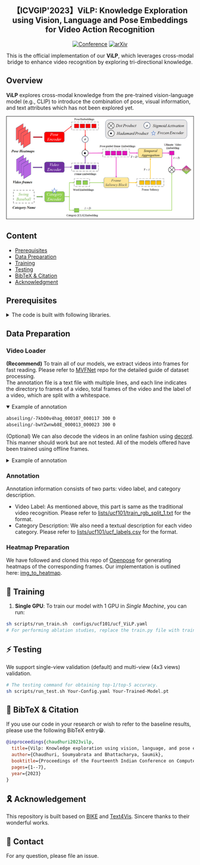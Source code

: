 <div align="center">

<h2>【ICVGIP'2023】ViLP: Knowledge Exploration using Vision, Language and Pose Embeddings for Video Action Recognition </h2>

[![Conference](https://img.shields.io/badge/ICVGIP(Oral)-2023-brightgreen.svg
)](https://dl.acm.org/doi/abs/10.1145/3627631.3627637) 
[![arXiv](https://img.shields.io/badge/Arxiv-2311.15732-b31b1b.svg?logo=arXiv)](https://arxiv.org/abs/2308.03908)


This is the official implementation of our **ViLP**, which leverages cross-modal bridge to enhance video recognition by exploring tri-directional knowledge.
</div>

## Overview
**ViLP** explores cross-modal knowledge from the pre-trained vision-language model (e.g., CLIP) to introduce the combination of pose, visual information, and text attributes which has not been explored yet.

![ViLP](Model_new.png)


## Content
- [Prerequisites](#prerequisites)
- [Data Preparation](#data-preparation)
- [Training](#training)  
- [Testing](#testing)  
- [BibTeX & Citation](#bibtex)
- [Acknowledgment](#acknowledgment)

<a name="prerequisites"></a>
## Prerequisites

<details><summary>The code is built with following libraries. </summary><p>

- [PyTorch](https://pytorch.org/) >= 1.8
- RandAugment
- pprint
- tqdm
- dotmap
- yaml
- csv
- Optional: decord (for on-the-fly video training)
- Optional: torchnet 
</p></details>


<a name="data-preparation"></a>
## Data Preparation



### Video Loader

**(Recommend)** To train all of our models, we extract videos into frames for fast reading. Please refer to [MVFNet](https://github.com/whwu95/MVFNet/blob/main/data_process/DATASETS.md) repo for the detailed guide of dataset processing.  
The annotation file is a text file with multiple lines, and each line indicates the directory to frames of a video, total frames of the video and the label of a video, which are split with a whitespace. 
<details open><summary>Example of annotation</summary>

```sh
abseiling/-7kbO0v4hag_000107_000117 300 0
abseiling/-bwYZwnwb8E_000013_000023 300 0
```
</details>

(Optional) We can also decode the videos in an online fashion using [decord](https://github.com/dmlc/decord). This manner should work but are not tested. All of the models offered have been trained using offline frames. 
<details><summary>Example of annotation</summary>

```sh
  abseiling/-7kbO0v4hag_000107_000117.mp4 0
  abseiling/-bwYZwnwb8E_000013_000023.mp4 0
```
</details>


### Annotation
Annotation information consists of two parts: video label, and category description.

- Video Label: As mentioned above, this part is same as the traditional video recognition. Please refer to [lists/ucf101/train_rgb_split_1.txt](https://github.com/whwu95/BIKE/blob/main/lists/ucf101/train_rgb_split_1.txt) for the format.
- Category Description: We also need a textual description for each video category.  Please refer to [lists/ucf101/ucf_labels.csv](https://github.com/whwu95/BIKE/blob/main/lists/ucf101/ucf_labels.csv) for the format.

### Heatmap Preparation
We have followed and cloned this repo of [Openpose](https://github.com/gsethi2409/tf-pose-estimation) for generating heatmaps of the corresponding frames. Our implementation is outlined here: [img_to_heatmap](img_to_heatmap.ipynb). 

<a name="training"></a>
## 🚀 Training

1. **Single GPU**: To train our model with 1 GPU in *Single Machine*, you can run:
```sh
sh scripts/run_train.sh  configs/ucf101/ucf_ViLP.yaml
# For performing ablation studies, replace the train.py file with train_pose_text.py/train_withut_text.py etc in scripts/run_train.sh as per requirement.
```

<a name="testing"></a>
## ⚡ Testing
We support single-view validation (default) and multi-view (4x3 views) validation.

```sh
# The testing command for obtaining top-1/top-5 accuracy.
sh scripts/run_test.sh Your-Config.yaml Your-Trained-Model.pt

```


<a name="bibtex"></a>
## 📌 BibTeX & Citation

If you use our code in your research or wish to refer to the baseline results, please use the following BibTeX entry😁.


```bibtex
@inproceedings{chaudhuri2023vilp,
  title={Vilp: Knowledge exploration using vision, language, and pose embeddings for video action recognition},
  author={Chaudhuri, Soumyabrata and Bhattacharya, Saumik},
  booktitle={Proceedings of the Fourteenth Indian Conference on Computer Vision, Graphics and Image Processing},
  pages={1--7},
  year={2023}
}
```



<a name="acknowledgment"></a>
## 🎗️ Acknowledgement

This repository is built based on [BIKE](https://github.com/whwu95/BIKE) and [Text4Vis](https://github.com/whwu95/Text4Vis). Sincere thanks to their wonderful works.


## 👫 Contact
For any question, please file an issue.

